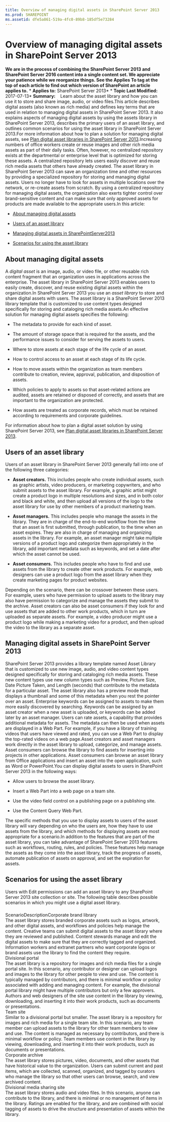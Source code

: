 ```yaml
---
title: Overview of managing digital assets in SharePoint Server 2013
ms.prod: SHAREPOINT
ms.assetid: dfe5a861-519a-4fc0-89b8-185df5e73284
---
```



# Overview of managing digital assets in SharePoint Server 2013
 **We are in the process of combining the SharePoint Server 2013 and SharePoint Server 2016 content into a single content set. We appreciate your patience while we reorganize things. See the Applies To tag at the top of each article to find out which version of SharePoint an article applies to.** * **Applies to:** SharePoint Server 2013*  * **Topic Last Modified:** 2017-07-13* **Summary:**    Learn about the asset library and how you can use it to store and share image, audio, or video files.This article describes digital assets (also known as rich media) and defines key terms that are used in relation to managing digital assets in SharePoint Server 2013. It also explains aspects of managing digital assets by using the assets library in SharePoint Server 2013, describes the primary users of an asset library, and outlines common scenarios for using the asset library in SharePoint Server 2013.For more information about how to plan a solution for managing digital assets, see  [Plan digital asset libraries in SharePoint Server 2013](html/plan-digital-asset-libraries-in-sharepoint-server-2013.md).Increasing numbers of office workers create or reuse images and other rich media assets as part of their daily tasks. Often, however, no centralized repository exists at the departmental or enterprise level that is optimized for storing these assets. A centralized repository lets users easily discover and reuse rich media assets that others have already created. The asset library in SharePoint Server 2013 can save an organization time and other resources by providing a specialized repository for storing and managing digital assets. Users no longer have to look for assets in multiple locations over the network, or re-create assets from scratch. By using a centralized repository for managing digital assets, the organization also exerts tighter control over brand-sensitive content and can make sure that only approved assets for products are made available to the appropriate users.In this article:
-  [About managing digital assets](#Section1)
    
  
-  [Users of an asset library](#Section2)
    
  
-  [Managing digital assets in SharePointServer2013](#Section3)
    
  
-  [Scenarios for using the asset library](#Section4)
    
  

## About managing digital assets
<a name="Section1"> </a>

A  *digital asset*  is an image, audio, or video file, or other reusable rich content fragment that an organization uses in applications across the enterprise. The asset library in SharePoint Server 2013 enables users to easily create, discover, and reuse existing digital assets within the organization.In SharePoint Server 2013 you use an  *asset library*  to store and share digital assets with users. The asset library is a SharePoint Server 2013 library template that is customized to use content types designed specifically for storing and cataloging rich media assets.An effective solution for managing digital assets specifies the following:
- The metadata to provide for each kind of asset.
    
  
- The amount of storage space that is required for the assets, and the performance issues to consider for serving the assets to users.
    
  
- Where to store assets at each stage of the life cycle of an asset.
    
  
- How to control access to an asset at each stage of its life cycle.
    
  
- How to move assets within the organization as team members contribute to creation, review, approval, publication, and disposition of assets.
    
  
- Which policies to apply to assets so that asset-related actions are audited, assets are retained or disposed of correctly, and assets that are important to the organization are protected.
    
  
- How assets are treated as corporate records, which must be retained according to requirements and corporate guidelines.
    
  
For information about how to plan a digital asset solution by using SharePoint Server 2013, see  [Plan digital asset libraries in SharePoint Server 2013](html/plan-digital-asset-libraries-in-sharepoint-server-2013.md).
## Users of an asset library
<a name="Section2"> </a>

Users of an asset library in SharePoint Server 2013 generally fall into one of the following three categories:
- **Asset creators.** This includes people who create individual assets, such as graphic artists, video producers, or marketing copywriters, and who submit assets to the asset library. For example, a graphic artist might create a product logo in multiple resolutions and sizes, and in both color and black and white, and then upload all versions of the logo to the asset library for use by other members of a product marketing team.
    
  
- **Asset managers.** This includes people who manage the assets in the library. They are in charge of the end-to-end workflow from the time that an asset is first submitted, through publication, to the time when an asset expires. They are also in charge of managing and organizing assets in the library. For example, an asset manager might take multiple versions of a product logo and categorize them appropriately in the library, add important metadata such as keywords, and set a date after which the asset cannot be used.
    
  
- **Asset consumers.** This includes people who have to find and use assets from the library to create other work products. For example, web designers can use a product logo from the asset library when they create marketing pages for product websites.
    
  
Depending on the scenario, there can be crossover between these users. For example, users who have permission to upload assets to the library may also have permission to categorize and manage the assets they submit to the archive. Asset creators can also be asset consumers if they look for and use assets that are added to other work products, which in turn are uploaded as separate assets. For example, a video producer might use a product logo while making a marketing video for a product, and then upload the video to the library as a separate asset.
## Managing digital assets in SharePoint Server 2013
<a name="Section3"> </a>

SharePoint Server 2013 provides a library template named Asset Library that is customized to use new image, audio, and video content types designed specifically for storing and cataloging rich media assets. These new content types use new column types such as Preview, Picture Size, Date Picture Taken, and Length (seconds) that contribute to the metadata for a particular asset. The asset library also has a preview mode that displays a thumbnail and some of this metadata when you rest the pointer over an asset. Enterprise keywords can be assigned to assets to make them more easily discovered by searching. Keywords can be assigned by an asset creator when a new asset is uploaded, or keywords can be added later by an asset manager. Users can rate assets, a capability that provides additional metadata for assets. The metadata can then be used when assets are displayed in a Web Part. For example, if you have a library of training videos that users have viewed and rated, you can use a Web Part to display the top-rated videos on a web page.Asset creators and asset managers work directly in the asset library to upload, categorize, and manage assets. Asset consumers can browse the library to find assets for inserting into projects in other applications. Asset consumers can browse an asset library from Office applications and insert an asset into the open application, such as Word or PowerPoint.You can display digital assets to users in SharePoint Server 2013 in the following ways:
- Allow users to browse the asset library.
    
  
- Insert a Web Part into a web page on a team site.
    
  
- Use the video field control on a publishing page on a publishing site.
    
  
- Use the Content Query Web Part.
    
  
The specific methods that you use to display assets to users of the asset library will vary depending on who the users are, how they have to use assets from the library, and which methods for displaying assets are most appropriate for a scenario.In addition to the features that are part of the asset library, you can take advantage of SharePoint Server 2013 features such as workflows, routing, rules, and policies. These features help manage the assets as they come into the asset library, track the progress of assets, automate publication of assets on approval, and set the expiration for assets.
## Scenarios for using the asset library
<a name="Section4"> </a>

Users with Edit permissions can add an asset library to any SharePoint Server 2013 site collection or site. The following table describes possible scenarios in which you might use a digital asset library.
### 

ScenarioDescriptionCorporate brand library  <br/> The asset library stores branded corporate assets such as logos, artwork, and other digital assets, and workflows and policies help manage the content. Creative teams can submit digital assets to the asset library where they are reviewed and published. Content stewards manage and edit the digital assets to make sure that they are correctly tagged and organized. Information workers and extranet partners who want corporate logos or brand assets use the library to find the content they require.  <br/> Divisional portal  <br/> The asset library is a repository for images and rich media files for a single portal site. In this scenario, any contributor or designer can upload logos and images to the library for other people to view and use. The content is typically managed by contributors, and there is minimal workflow or policy associated with adding and managing content. For example, the divisional portal library might have multiple contributors but only a few approvers. Authors and web designers of the site use content in the library by viewing, downloading, and inserting it into their work products, such as documents or presentations.  <br/> Team site  <br/> Similar to a divisional portal but smaller. The asset library is a repository for images and rich media for a single team site. In this scenario, any team member can upload assets to the library for other team members to view and use. The content is managed as necessary by contributors, and there is minimal workflow or policy. Team members use content in the library by viewing, downloading, and inserting it into their work products, such as documents or presentations.  <br/> Corporate archive  <br/> The asset library stores pictures, video, documents, and other assets that have historical value to the organization. Users can submit current and past items, which are collected, scanned, organized, and tagged by curators who manage the library so that other users can browse, search, and view archived content.  <br/> Divisional media sharing site  <br/> The asset library stores audio and video files. In this scenario, anyone can contribute to the library, and there is minimal or no management of items in the library. Ratings are enabled for the library, and are combined with social tagging of assets to drive the structure and presentation of assets within the library.  <br/> 

